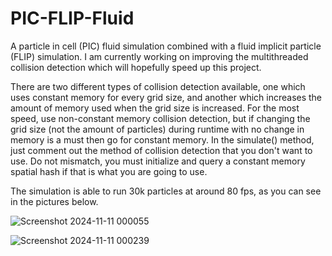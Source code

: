 # PIC-FLIP-Fluid
A particle in cell (PIC) fluid simulation combined with a fluid implicit particle (FLIP) simulation. 
I am currently working on improving the multithreaded collision detection which will hopefully speed up this project.

There are two different types of collision detection available, one which uses constant memory for every grid size, and another which increases the amount of memory used when the grid size is increased. For the most speed, use non-constant memory collision detection, but if changing the grid size (not the amount of particles) during runtime with no change in memory is a must then go for constant memory.
In the simulate() method, just comment out the method of collision detection that you don't want to use. Do not mismatch, you must initialize and query a constant memory spatial hash if that is what you are going to use. 

The simulation is able to run 30k particles at around 80 fps, as you can see in the pictures below.

![Screenshot 2024-11-11 000055](https://github.com/user-attachments/assets/b5d76477-b647-44a8-98c6-88b33f32bd13)

![Screenshot 2024-11-11 000239](https://github.com/user-attachments/assets/7cdf9d67-af4b-419b-a21e-06990b2f07d0)
